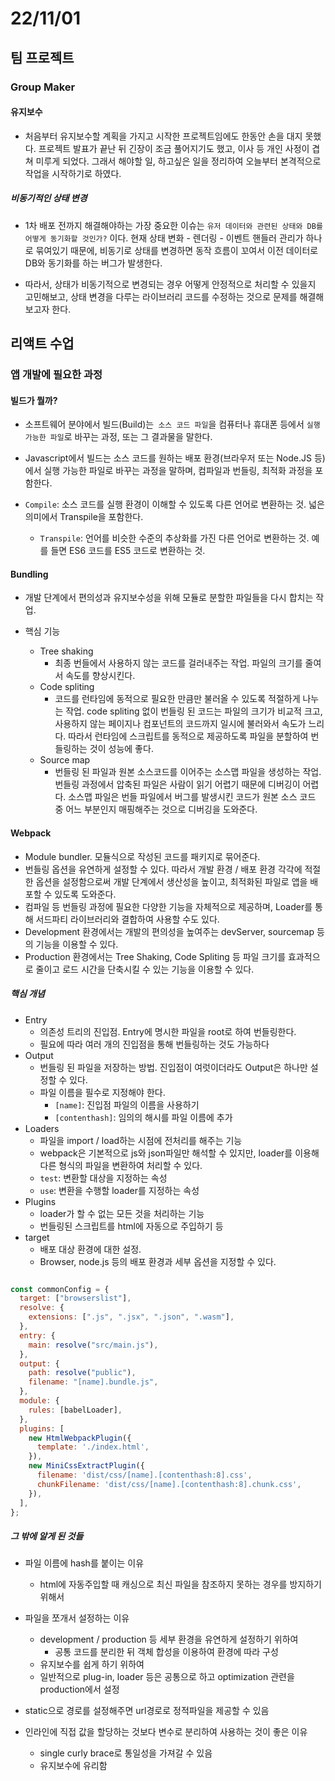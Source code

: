 # 22/11/01

## 팀 프로젝트

### Group Maker

#### 유지보수

- 처음부터 유지보수할 계획을 가지고 시작한 프로젝트임에도 한동안 손을 대지 못했다. 프로젝트 발표가 끝난 뒤 긴장이 조금 풀어지기도 했고, 이사 등 개인 사정이 겹쳐 미루게 되었다. 그래서 해야할 일, 하고싶은 일을 정리하여 오늘부터 본격적으로 작업을 시작하기로 하였다.

##### 비동기적인 상태 변경

- 1차 배포 전까지 해결해야하는 가장 중요한 이슈는 `유저 데이터와 관련된 상태와 DB를 어떻게 동기화할 것인가?` 이다. 현재 상태 변화 - 렌더링 - 이벤트 핸들러 관리가 하나로 묶여있기 때문에, 비동기로 상태를 변경하면 동작 흐름이 꼬여서 이전 데이터로 DB와 동기화를 하는 버그가 발생한다.

- 따라서, 상태가 비동기적으로 변경되는 경우 어떻게 안정적으로 처리할 수 있을지 고민해보고, 상태 변경을 다루는 라이브러리 코드를 수정하는 것으로 문제를 해결해보고자 한다.

## 리액트 수업

### 앱 개발에 필요한 과정

#### 빌드가 뭘까?

- 소프트웨어 분야에서 빌드(Build)는` 소스 코드 파일`을 컴퓨터나 휴대폰 등에서 `실행 가능한 파일`로 바꾸는 과정, 또는 그 결과물을 말한다.
- Javascript에서 빌드는 소스 코드를 원하는 배포 환경(브라우저 또는 Node.JS 등)에서 실행 가능한 파일로 바꾸는 과정을 말하며, 컴파일과 번들링, 최적화 과정을 포함한다.

- `Compile`: 소스 코드를 실행 환경이 이해할 수 있도록 다른 언어로 변환하는 것. 넓은 의미에서 Transpile을 포함한다.
	- `Transpile`: 언어를 비슷한 수준의 추상화를 가진 다른 언어로 변환하는 것. 예를 들면 ES6 코드를 ES5 코드로 변환하는 것.

#### Bundling

- 개발 단계에서 편의성과 유지보수성을 위해 모듈로 분할한 파일들을 다시 합치는 작업.

- 핵심 기능
	- Tree shaking
		- 최종 번들에서 사용하지 않는 코드를 걸러내주는 작업. 파일의 크기를 줄여서 속도를 향상시킨다.
	- Code spliting
		- 코드를 런타임에 동적으로 필요한 만큼만 불러올 수 있도록 적절하게 나누는 작업. code spliting 없이 번들링 된 코드는 파일의 크기가 비교적 크고, 사용하지 않는 페이지나 컴포넌트의 코드까지 일시에 불러와서 속도가 느리다. 따라서 런타임에 스크립트를 동적으로 제공하도록 파일을 분할하여 번들링하는 것이 성능에 좋다.
	- Source map
		- 번들링 된 파일과 원본 소스코드를 이어주는 소스맵 파일을 생성하는 작업. 번들링 과정에서 압축된 파일은 사람이 읽기 어렵기 때문에 디버깅이 어렵다. 소스맵 파일은 번들 파일에서 버그를 발생시킨 코드가 원본 소스 코드 중 어느 부분인지 매핑해주는 것으로 디버깅을 도와준다.


#### Webpack

- Module bundler. 모듈식으로 작성된 코드를 패키지로 묶어준다.
- 번들링 옵션을 유연하게 설정할 수 있다. 따라서 개발 환경 / 배포 환경 각각에 적절한 옵션을 설정함으로써 개발 단계에서 생산성을 높이고, 최적화된 파일로 앱을 배포할 수 있도록 도와준다.
- 컴파일 등 번들링 과정에 필요한 다양한 기능을 자체적으로 제공하며, Loader를 통해 서드파티 라이브러리와 결합하여 사용할 수도 있다.
- Development 환경에서는 개발의 편의성을 높여주는 devServer, sourcemap 등의 기능을 이용할 수 있다.
- Production 환경에서는 Tree Shaking, Code Spliting 등 파일 크기를 효과적으로 줄이고 로드 시간을 단축시킬 수 있는 기능을 이용할 수 있다.

##### 핵심 개념

- Entry
	- 의존성 트리의 진입점. Entry에 명시한 파일을 root로 하여 번들링한다.
	- 필요에 따라 여러 개의 진입점을 통해 번들링하는 것도 가능하다
- Output
	- 번들링 된 파일을 저장하는 방법. 진입점이 여럿이더라도 Output은 하나만 설정할 수 있다.
	- 파일 이름을 필수로 지정해야 한다.
		- `[name]`: 진입점 파일의 이름을 사용하기
		- `[contenthash]`: 임의의 해시를 파일 이름에 추가
- Loaders
	- 파일을  import / load하는 시점에 전처리를 해주는 기능
	- webpack은 기본적으로 js와 json파일만 해석할 수 있지만, loader를 이용해 다른 형식의 파일을 변환하여 처리할 수 있다.
	- `test`: 변환할 대상을 지정하는 속성
	- `use`: 변환을 수행할 loader를 지정하는 속성
- Plugins
	- loader가 할 수 없는 모든 것을 처리하는 기능
	- 번들링된 스크립트를 html에 자동으로 주입하기 등
- target
	- 배포 대상 환경에 대한 설정.
	- Browser, node.js 등의 배포 환경과 세부 옵션을 지정할 수 있다.

```javascript

const commonConfig = {
  target: ["browserslist"],
  resolve: {
    extensions: [".js", ".jsx", ".json", ".wasm"],
  },
  entry: {
    main: resolve("src/main.js"),
  },
  output: {
    path: resolve("public"),
    filename: "[name].bundle.js",
  },
  module: {
    rules: [babelLoader],
  },
  plugins: [
    new HtmlWebpackPlugin({
      template: './index.html',
    }),
    new MiniCssExtractPlugin({
      filename: 'dist/css/[name].[contenthash:8].css',
      chunkFilename: 'dist/css/[name].[contenthash:8].chunk.css',
    }),
  ],
};
```

##### 그 밖에 알게 된 것들

- 파일 이름에 hash를 붙이는 이유
	- html에 자동주입할 때 캐싱으로 최신 파일을 참조하지 못하는 경우를 방지하기 위해서

- 파일을 쪼개서 설정하는 이유
	- development / production 등 세부 환경을 유연하게 설정하기 위하여
		- 공통 코드를 분리한 뒤 객체 합성을 이용하여 환경에 따라 구성
	- 유지보수를 쉽게 하기 위하여
	- 일반적으로 plug-in, loader 등은 공통으로 하고 optimization 관련을 production에서 설정

- static으로 경로를 설정해주면 url경로로 정적파일을 제공할 수 있음

- 인라인에 직접 값을 할당하는 것보다 변수로 분리하여 사용하는 것이 좋은 이유
	- single curly brace로 통일성을 가져갈 수 있음
	- 유지보수에 유리함
